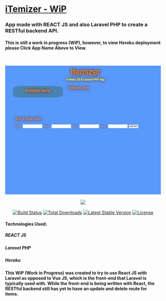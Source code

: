 # [iTemizer - WiP](https://react-laravel.herokuapp.com/)

### App made with REACT JS and also Laravel PHP to create a RESTful backend API.
#### This is still a work in progress (WiP), however, to view Heroku deployment please Click App Name Above to View.
<br/>
<p align="center">
  <img src="laravel-react.png" width="650" title="hover text">
</p>

<p align="center"><img src="https://laravel.com/assets/img/components/logo-laravel.svg"></p>

<p align="center">
<a href="https://travis-ci.org/laravel/framework"><img src="https://travis-ci.org/laravel/framework.svg" alt="Build Status"></a>
<a href="https://packagist.org/packages/laravel/framework"><img src="https://poser.pugx.org/laravel/framework/d/total.svg" alt="Total Downloads"></a>
<a href="https://packagist.org/packages/laravel/framework"><img src="https://poser.pugx.org/laravel/framework/v/stable.svg" alt="Latest Stable Version"></a>
<a href="https://packagist.org/packages/laravel/framework"><img src="https://poser.pugx.org/laravel/framework/license.svg" alt="License"></a>
</p>

#### Technologies Used:
##### REACT JS
##### Laravel PHP
##### Heroku

#### This WiP (Work in Progress) was created to try to use React JS with Laravel as opposed to Vue JS, which is the front-end that Laravel is typically used with.  While the front-end is being written with React, the RESTful backend still has yet to have an update and delete route for items.
